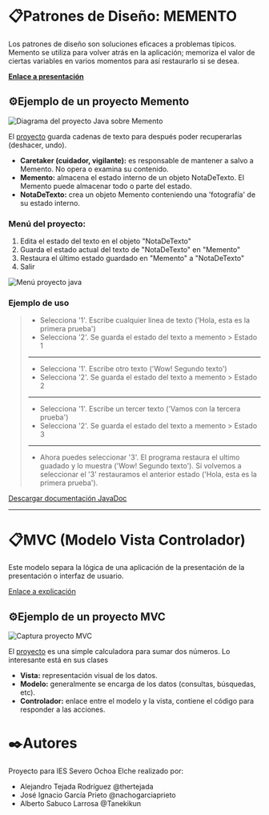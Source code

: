 

# 📋Patrones de Diseño: MEMENTO 
Los patrones de diseño son soluciones eficaces a problemas típicos. 
Memento se utiliza para volver atrás en la aplicación; memoriza el valor de ciertas variables en varios momentos para así restaurarlo si se desea.

**[Enlace a presentación](https://github.com/thertejada/Memento/blob/master/Presentaci%C3%B3n%20patr%C3%B3n%20memento/MementoPatronExplicaci%C3%B3nEntornosDesarrolloDAW2019_versionPDF.pdf)**

## ⚙️Ejemplo de un proyecto Memento
![Diagrama del proyecto Java sobre Memento](https://raw.githubusercontent.com/thertejada/Memento/master/ProyectoJavaMemento/Diagrama/DiagramaProyectoEjemploMemento.png)

El [proyecto](https://github.com/thertejada/Memento/tree/master/ProyectoJavaMemento) guarda cadenas de texto para después poder recuperarlas (deshacer, undo).
 - **Caretaker (cuidador, vigilante):**  es responsable de mantener a salvo a Memento. No opera o examina su contenido.
 - **Memento:** almacena el estado interno de un objeto NotaDeTexto. El Memento puede almacenar todo o parte del estado. 
 - **NotaDeTexto:** crea un objeto Memento conteniendo una 'fotografía' de su estado interno.

### Menú del proyecto:
1. Edita el estado del texto en el objeto "NotaDeTexto"
2. Guarda el estado actual del texto de "NotaDeTexto" en "Memento"
3. Restaura el último estado guardado en "Memento" a "NotaDeTexto"
0. Salir

![Menú proyecto java](https://i.imgur.com/ffNsFBz.jpg)
### Ejemplo de uso
> - Selecciona '1'. Escribe cualquier linea de texto ('Hola, esta es la primera prueba')
> - Selecciona '2'. Se guarda el estado del texto a memento > Estado 1
> ---
> - Selecciona '1'. Escribe otro texto ('Wow! Segundo texto')
> - Selecciona '2'. Se guarda el estado del texto a memento > Estado 2
> ---
> - Selecciona '1'. Escribe un tercer texto ('Vamos con la tercera prueba')
> - Selecciona '2'. Se guarda el estado del texto a memento > Estado 3
> ---
> - Ahora puedes seleccionar '3'.
> El programa restaura el ultimo guadado y lo muestra ('Wow! Segundo texto').
> Si volvemos a seleccionar el '3' restauramos el anterior estado ('Hola, esta es la primera prueba').

[Descargar documentación JavaDoc](https://github.com/thertejada/Memento/raw/master/ProyectoJavaMemento/Doc/Doc.zip)

---

# 📋MVC (Modelo Vista Controlador)
Este modelo separa la lógica de una aplicación de la presentación de la presentación o interfaz de usuario.

[Enlace a explicación](https://github.com/thertejada/Memento/blob/master/ProyectoMVC/MVC.pdf)


## ⚙️Ejemplo de un proyecto MVC
![Captura proyecto MVC](https://i.imgur.com/uJYo54q.jpg)

El [proyecto](https://github.com/thertejada/Memento/tree/master/ProyectoMVC) es una simple calculadora para sumar dos números.
Lo interesante está en sus clases
 - **Vista:**  representación visual de los datos.
 - **Modelo:** generalmente se encarga de los datos (consultas, búsquedas, etc).
 - **Controlador:** enlace entre el modelo y la vista, contiene el código para responder a las acciones.


# ✒️Autores
Proyecto para IES Severo Ochoa Elche realizado por:
* Alejandro Tejada Rodríguez @thertejada
* José Ignacio García Prieto @nachogarciaprieto
* Alberto Sabuco Larrosa @Tanekikun



